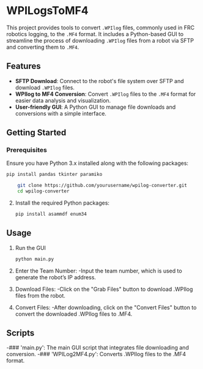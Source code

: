 # WPILogsToMF4

This project provides tools to convert `.WPIlog` files, commonly used in FRC robotics logging, to the `.MF4` format. It includes a Python-based GUI to streamline the process of downloading `.WPIlog` files from a robot via SFTP and converting them to `.MF4`.

## Features

- **SFTP Download**: Connect to the robot's file system over SFTP and download `.WPIlog` files.
- **WPIlog to MF4 Conversion**: Convert `.WPIlog` files to the `.MF4` format for easier data analysis and visualization.
- **User-friendly GUI**: A Python GUI to manage file downloads and conversions with a simple interface.

## Getting Started

### Prerequisites

Ensure you have Python 3.x installed along with the following packages:

```bash
pip install pandas tkinter paramiko

    git clone https://github.com/yourusername/wpilog-converter.git
    cd wpilog-converter
```

2. Install the required Python packages:
    ```bash
    pip install asammdf enum34
    ```

## Usage

1. Run the GUI
    ```bash
    python main.py
    ```

2. Enter the Team Number:
-Input the team number, which is used to generate the robot’s IP address.

3. Download Files:
-Click on the "Grab Files" button to download .WPIlog files from the robot.

4. Convert Files:
-After downloading, click on the "Convert Files" button to convert the downloaded .WPIlog files to .MF4.

## Scripts
-### 'main.py': The main GUI script that integrates file downloading and conversion.
-### 'WPILog2MF4.py': Converts .WPIlog files to the .MF4 format.